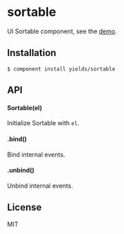 
# sortable

  UI Sortable component, see the [demo](http://yields.github.io/sortable/index.html).

## Installation

    $ component install yields/sortable

## API

#### Sortable(el)   

Initialize Sortable with `el`.

#### .bind()

Bind internal events.

#### .unbind()

Unbind internal events.

## License

  MIT
